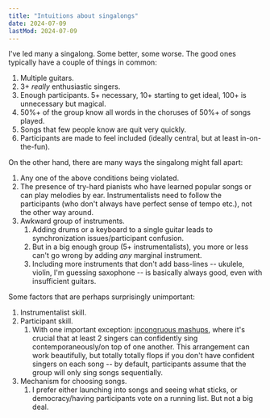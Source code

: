 ```yaml
---
title: "Intuitions about singalongs"
date: 2024-07-09
lastMod: 2024-07-09
---
```


I've led many a singalong. Some better, some worse. The good ones typically have a couple of things in common:

1. Multiple guitars.
2. 3+ _really_ enthusiastic singers.
3. Enough participants. 5+ necessary, 10+ starting to get ideal, 100+ is unnecessary but magical.
4. 50%+ of the group know all words in the choruses of 50%+ of songs played.
5. Songs that few people know are quit very quickly.
6. Participants are made to feel included (ideally central, but at least in-on-the-fun).

On the other hand, there are many ways the singalong might fall apart:

1. Any one of the above conditions being violated.
2. The presence of try-hard pianists who have learned popular songs or can play melodies by ear. Instrumentalists need to follow the participants (who don't always have perfect sense of tempo etc.), not the other way around.
3. Awkward group of instruments.
	1. Adding drums or a keyboard to a single guitar leads to synchronization issues/participant confusion.
	2. But in a big enough group (5+ instrumentalists), you more or less can't go wrong by adding _any_ marginal instrument.
	3. Including more instruments that don't add bass-lines -- ukulele, violin, I'm guessing saxophone -- is basically always good, even with insufficient guitars.

Some factors that are perhaps surprisingly unimportant:

1. Instrumentalist skill.
2. Participant skill.
	1. With one important exception: [incongruous mashups](https://joel-becker.com/digital-garden/mashups/), where it's crucial that at least 2 singers can confidently sing contemporaneously/on top of one another. This arrangement can work beautifully, but totally totally flops if you don't have confident singers on each song -- by default, participants assume that the group will only sing songs sequentially.
3. Mechanism for choosing songs.
	1. I prefer either launching into songs and seeing what sticks, or democracy/having participants vote on a running list. But not a big deal.